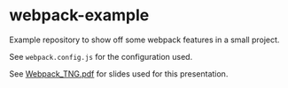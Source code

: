 # webpack-example

Example repository to show off some webpack features in a small project.

See `webpack.config.js` for the configuration used.

See [Webpack_TNG.pdf](./Webpack_TNG.pdf) for slides used for this presentation.
